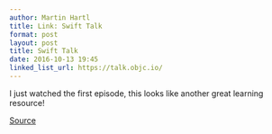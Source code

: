 ```yaml
---
author: Martin Hartl
title: Link: Swift Talk
format: post
layout: post
title: Swift Talk
date: 2016-10-13 19:45
linked_list_url: https://talk.objc.io/
---
```

I just watched the first episode, this looks like another great learning resource!

[Source](https://talk.objc.io/)